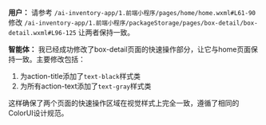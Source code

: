 **用户：** 
请参考 `/ai-inventory-app/1.前端小程序/pages/home/home.wxml#L61-90`  修改 `/ai-inventory-app/1.前端小程序/packageStorage/pages/box-detail/box-detail.wxml#L96-125`  让两者保持一致。

**智能体：** 
我已经成功修改了box-detail页面的快速操作部分，让它与home页面保持一致。主要修改包括：

1. 为action-title添加了`text-black`样式类
2. 为所有action-text添加了`text-gray`样式类

这样确保了两个页面的快速操作区域在视觉样式上完全一致，遵循了相同的ColorUI设计规范。
